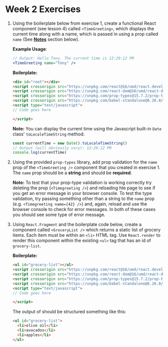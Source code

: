 # Week 2 Exercises

1. 
    Using the boilerplate below from exercise 1, create a functional React component (see lesson 4) called `<TimeGreeting>`, which displays the current time along with a name, which is passed in using a prop called `name` (See [**Notes**](#Notes) section below).

    **Example Usage**:
    ```jsx
    // Output: Hello Tony. The current time is 12:29:12 PM
    <TimeGreeting name="Tony" />
    ```

    **Boilerplate:**
    ```html
    <div id="root"></div>
    <script crossorigin src="https://unpkg.com/react@16/umd/react.development.js"></script>
    <script crossorigin src="https://unpkg.com/react-dom@16/umd/react-dom.development.js"></script>
    <script crossorigin src="https://unpkg.com/prop-types@15.7.2/prop-types.js"></script>
    <script crossorigin src="https://unpkg.com/babel-standalone@6.26.0/babel.js"></script>
    <script type="text/javascript">
    // Code goes here

    </script>
    ```

    **Note:** You can display the current time using the Javascript built-in `Date` class' `toLocaleTimeString` method.
    ```js
    const currentTime = new Date().toLocaleTimeString()
    // Output (will obviously vary): 12:29:12 PM
    console.log(currentTime)
    ```

2. Using the provided `prop-types` library, add prop validation for the `name` prop of the `<TimeGreeting />` component that you created in exercise 1. The `name` prop should be a **string** and should be **required**.

    **Note:** To test that your prop-type validation is working correctly try deleting the prop (`<Timegreeting />`) and reloading hte page to see if you get an error message in your browser console. To test the type validation, try passing something other than a string to the `name` prop (e.g. `<Timegreeting name={42} />`) and, again, reload and use the browser console to check for error messages. In both of these cases you should see some type of error message.

3. Using `React.Fragment` and the boilerplate code below, create a component called `<GroceryList />` which returns a static list of grocery items. Each item must be within an `<li>` HTML tag. Use `React.render` to render this component within the existing `<ul>` tag that has an id of `grocery-list`. 

    **Boilerplate:**
    ```html
    <ul id="grocery-list"></ul>
    <script crossorigin src="https://unpkg.com/react@16/umd/react.development.js"></script>
    <script crossorigin src="https://unpkg.com/react-dom@16/umd/react-dom.development.js"></script>
    <script crossorigin src="https://unpkg.com/prop-types@15.7.2/prop-types.js"></script>
    <script crossorigin src="https://unpkg.com/babel-standalone@6.26.0/babel.js"></script>
    <script type="text/javascript">
    // Code goes here

    </script>
    ```

    The output of should be structured something like this:

    ```html
    <ul id="grocery-list">
      <li>olive oil</li>
      <li>avacados</li>
      <li>apples</li>
    </ul>
    ```
